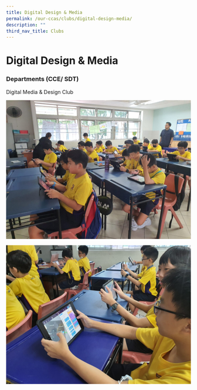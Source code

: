 ```yaml
---
title: Digital Design & Media
permalink: /our-ccas/clubs/digital-design-media/
description: ""
third_nav_title: Clubs
---
```

# **Digital Design & Media**

### **Departments (CCE/ SDT)**
Digital Media & Design Club

![](/images/digital%20media%20&%20design%20club%20pic%201.jpeg)

![](/images/digital%20media%20&%20design%20club%20pic%202.jpeg)


